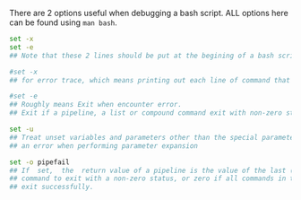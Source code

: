 There are 2 options useful when debugging a bash script. ALL options here can be found using `man bash`.

```bash
set -x
set -e
## Note that these 2 lines should be put at the begining of a bash script

#set -x
## for error trace, which means printing out each line of command that's beeing executed

#set -e
## Roughly means Exit when encounter error.
## Exit if a pipeline, a list or compound command exit with non-zero status

set -u
## Treat unset variables and parameters other than the special parameters "@" and "*" as 
## an error when performing parameter expansion

set -o pipefail
## If  set,  the  return value of a pipeline is the value of the last (rightmost) 
## command to exit with a non-zero status, or zero if all commands in the pipeline 
## exit successfully.
```
